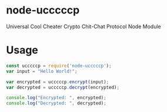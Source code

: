 # node-ucccccp
Universal Cool Cheater Crypto Chit-Chat Protocol Node Module

# Usage
```js
const ucccccp = require('node-ucccccp');
var input = "Hello World!";

var encrypted = ucccccp.encrypt(input);
var decrypted = ucccccp.decrypt(encrypted);

console.log("Encrypted: ", encrypted);
console.log("Decrypted: ", decrypted);
```

